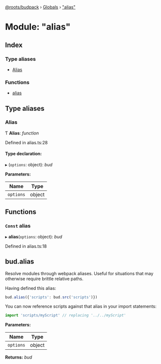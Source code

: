 [@roots/budpack](../README.md) › [Globals](../globals.md) › ["alias"](_alias_.md)

# Module: "alias"

## Index

### Type aliases

* [Alias](_alias_.md#alias)

### Functions

* [alias](_alias_.md#const-alias)

## Type aliases

###  Alias

Ƭ **Alias**: *function*

Defined in alias.ts:28

#### Type declaration:

▸ (`options`: object): *bud*

**Parameters:**

Name | Type |
------ | ------ |
`options` | object |

## Functions

### `Const` alias

▸ **alias**(`options`: object): *bud*

Defined in alias.ts:18

## bud.alias

Resolve modules through webpack aliases. Useful for situations that may otherwise require brittle relative paths.

Having defined this alias:

```js
bud.alias({'scripts': bud.src('scripts')})
```

You can now reference scripts against that alias in your import statements:

```js
import 'scripts/myScript' // replacing '../../myScript'
```

**Parameters:**

Name | Type |
------ | ------ |
`options` | object |

**Returns:** *bud*
